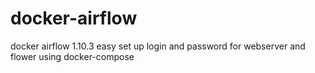 # docker-airflow
docker airflow 1.10.3 easy set up login and password for webserver and flower using docker-compose
